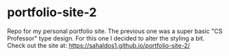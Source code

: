 # portfolio-site-2
Repo for my personal portfolio site. The previous one was a super basic "CS Professor" type design. For this one I decided to alter the styling a bit.
Check out the site at: https://sahaldos1.github.io/portfolio-site-2/
